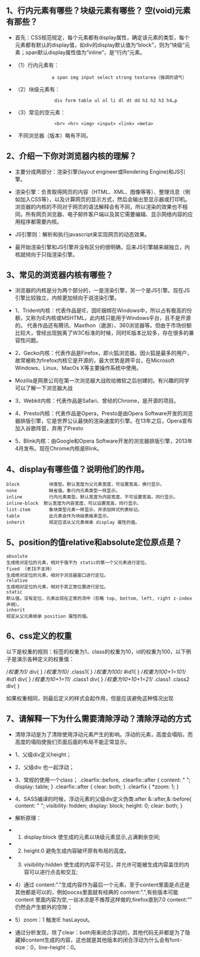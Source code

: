 ##  1、行内元素有哪些？块级元素有哪些？ 空(void)元素有那些？    
* 首先：CSS规范规定，每个元素都有display属性，确定该元素的类型，每个元素都有默认的display值，如div的display默认值为“block”，则为“块级”元素；span默认display属性值为“inline”，是“行内”元素。

* （1）行内元素有：
```
                 a span img input select strong textarea（强调的语气）
```
* （2）块级元素有：
```
                  div form table ul ol li dl dt dd h1 h2 h3 h4…p
```
* （3）常见的空元素：
```
                  <br> <hr> <img> <input> <link> <meta>
```
*   不同浏览器（版本）略有不同。     

## 2、介绍一下你对浏览器内核的理解？
* 主要分成两部分：渲染引擎(layout engineer或Rendering Engine)和JS引擎。
* 渲染引擎：负责取得网页的内容（HTML、XML、图像等等）、整理讯息（例如加入CSS等），以及计算网页的显示方式，然后会输出至显示器或打印机。浏览器的内核的不同对于网页的语法解释会有不同，所以渲染的效果也不相同。所有网页浏览器、电子邮件客户端以及其它需要编辑、显示网络内容的应用程序都需要内核。
* JS引擎则：解析和执行javascript来实现网页的动态效果。

* 最开始渲染引擎和JS引擎并没有区分的很明确，后来JS引擎越来越独立，内核就倾向于只指渲染引擎。

## 3、常见的浏览器内核有哪些？
* 浏览器的内核是分为两个部分的，一是渲染引擎，另一个是JS引擎。现在JS引擎比较独立，内核更加倾向于说渲染引擎。

* 1、Trident内核：代表作品是IE，因IE捆绑在Windows中，所以占有极高的份额，又称为IE内核或MSHTML，此内核只能用于Windows平台，且不是开源的。
代表作品还有腾讯、Maxthon（遨游）、360浏览器等。但由于市场份额比较大，曾经出现脱离了W3C标准的时候，同时IE版本比较多，存在很多的兼容性问题。
* 2、Gecko内核：代表作品是Firefox，即火狐浏览器。因火狐是最多的用户，故常被称为firefox内核它是开源的，最大优势是跨平台，在Microsoft Windows、Linux、MacOs X等主要操作系统中使用。
*  Mozilla是网景公司在第一次浏览器大战败给微软之后创建的。有兴趣的同学可以了解一下浏览器大战
* 3、Webkit内核：代表作品是Safari、曾经的Chrome，是开源的项目。
* 4、Presto内核：代表作品是Opera，Presto是由Opera Software开发的浏览器排版引擎，它是世界公认最快的渲染速度的引擎。在13年之后，Opera宣布加入谷歌阵营，弃用了Presto 
* 5、Blink内核：由Google和Opera Software开发的浏览器排版引擎，2013年4月发布。现在Chrome内核是Blink。

## 4、display有哪些值？说明他们的作用。
    block       	块类型。默认宽度为父元素宽度，可设置宽高，换行显示。
    none        	缺省值。象行内元素类型一样显示。
    inline      	行内元素类型。默认宽度为内容宽度，不可设置宽高，同行显示。
    inline-block  默认宽度为内容宽度，可以设置宽高，同行显示。
    list-item   	象块类型元素一样显示，并添加样式列表标记。
    table       	此元素会作为块级表格来显示。
    inherit     	规定应该从父元素继承 display 属性的值。

## 5、position的值relative和absolute定位原点是？
    absolute
  	生成绝对定位的元素，相对于值不为 static的第一个父元素进行定位。
    fixed （老IE不支持）
  	生成绝对定位的元素，相对于浏览器窗口进行定位。
    relative
  	生成相对定位的元素，相对于其正常位置进行定位。
    static
  	默认值。没有定位，元素出现在正常的流中（忽略 top, bottom, left, right z-index 声明）。
    inherit
  	规定从父元素继承 position 属性的值。

## 6、css定义的权重
以下是权重的规则：标签的权重为1，class的权重为10，id的权重为100，以下例子是演示各种定义的权重值：

  /*权重为1*/
  div{
  }
  /*权重为10*/
  .class1{
  }
  /*权重为100*/
  #id1{
  }
  /*权重为100+1=101*/
  #id1 div{
  }
  /*权重为10+1=11*/
  .class1 div{
  }
  /*权重为10+10+1=21*/
  .class1 .class2 div{
  }

  如果权重相同，则最后定义的样式会起作用，但是应该避免这种情况出现

## 7、请解释一下为什么需要清除浮动？清除浮动的方式
* 清除浮动是为了清除使用浮动元素产生的影响。浮动的元素，高度会塌陷，而高度的塌陷使我们页面后面的布局不能正常显示。
* 1、父级div定义height；
* 2、父级div 也一起浮动；
* 3、常规的使用一个class；
  	.clearfix::before, .clearfix::after {
  	    content: " ";
  	    display: table;
  	}
  	.clearfix::after {
  	    clear: both;
  	}
  	.clearfix {
  	    *zoom: 1;
  	}

* 4、SASS编译的时候，浮动元素的父级div定义伪类:after
  	&::after,&::before{
  	    content: " ";
          visibility: hidden;
          display: block;
          height: 0;
          clear: both;
  	}

* 解析原理：
* 1) display:block 使生成的元素以块级元素显示,占满剩余空间;
* 2) height:0 避免生成内容破坏原有布局的高度。
* 3) visibility:hidden 使生成的内容不可见，并允许可能被生成内容盖住的内容可以进行点击和交互;
* 4）通过 content:"."生成内容作为最后一个元素，至于content里面是点还是其他都是可以的，例如oocss里面就有经典的 content:".",有些版本可能content 里面内容为空,一丝冰凉是不推荐这样做的,firefox直到7.0 content:”" 仍然会产生额外的空隙；
* 5）zoom：1 触发IE hasLayout。

* 通过分析发现，除了clear：both用来闭合浮动的，其他代码无非都是为了隐藏掉content生成的内容，这也就是其他版本的闭合浮动为什么会有font-size：0，line-height：0。
